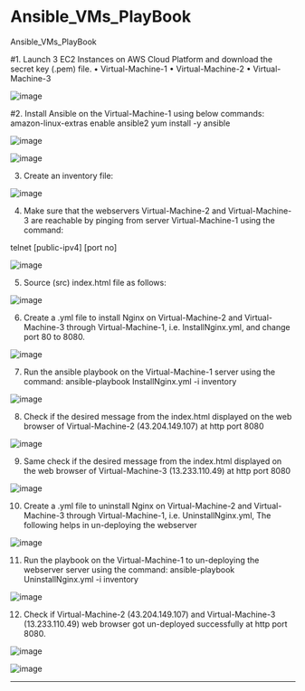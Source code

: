 # Ansible_VMs_PlayBook
Ansible_VMs_PlayBook


#1.	Launch 3 EC2 Instances on AWS Cloud Platform and download the secret key (.pem) file.
    •	Virtual-Machine-1
    •	Virtual-Machine-2
    •	Virtual-Machine-3

![image](https://user-images.githubusercontent.com/40047632/189057829-21f8787e-a088-4c02-a590-e27fb18a2740.png)

 

#2.	Install Ansible on the Virtual-Machine-1 using below commands:
    amazon-linux-extras enable ansible2
    yum install -y ansible

![image](https://user-images.githubusercontent.com/40047632/189057976-891bcfd8-f8ed-461b-8c8e-8cf0f48f638f.png)


![image](https://user-images.githubusercontent.com/40047632/189058044-f0509dc1-30d1-4f4d-bc8e-f5d48d9b36fd.png)

 


3.	Create an inventory file:

![image](https://user-images.githubusercontent.com/40047632/189058081-318b3007-2289-4f0f-bf5a-97c528ee9367.png)


4.	Make sure that the webservers Virtual-Machine-2 and Virtual-Machine-3 are reachable by pinging from server Virtual-Machine-1 using the command: 

   telnet [public-ipv4] [port no]

![image](https://user-images.githubusercontent.com/40047632/189058108-95c11df5-40b9-4826-a7c7-3069b56f9355.png)


 
5.	Source (src) index.html file as follows:
 


![image](https://user-images.githubusercontent.com/40047632/189058136-511371a9-5cbf-464b-8b2c-2cd3b2d2d185.png)





6.	Create a .yml file to install Nginx on Virtual-Machine-2 and Virtual-Machine-3 through Virtual-Machine-1, i.e. InstallNginx.yml, and change port 80 to 8080.

 
![image](https://user-images.githubusercontent.com/40047632/189058162-46e998e5-4991-48ff-8bf4-802723cb55de.png)



7.	Run the ansible playbook on the Virtual-Machine-1 server using the command: 
   ansible-playbook InstallNginx.yml -i inventory

![image](https://user-images.githubusercontent.com/40047632/189058200-87fc6f87-f96e-4a3f-b78d-559d7b7ac5bd.png)

 


8.	Check if the desired message from the index.html displayed on the web browser of Virtual-Machine-2 (43.204.149.107) at http port 8080

![image](https://user-images.githubusercontent.com/40047632/189058220-49e5a7bc-be4b-41b2-92ef-9a16d7da4937.png)




9.	Same check if the desired message from the index.html displayed on the web browser of Virtual-Machine-3 (13.233.110.49) at http port 8080

![image](https://user-images.githubusercontent.com/40047632/189058246-f9c3c899-8a42-4906-951b-854d66c92f2d.png)

 


10.	Create a .yml file to uninstall Nginx on Virtual-Machine-2 and Virtual-Machine-3 through Virtual-Machine-1, i.e. UninstallNginx.yml, The following helps in un-deploying the webserver



 
![image](https://user-images.githubusercontent.com/40047632/189058266-ba64e602-ec99-430b-8e92-765a4d426b3f.png)





11.	Run the playbook on the Virtual-Machine-1 to un-deploying the webserver server using the command: 
    ansible-playbook UninstallNginx.yml -i inventory

![image](https://user-images.githubusercontent.com/40047632/189058309-0a70fd9c-19de-4e6c-85fb-439ea69a4e25.png)


12.	Check if Virtual-Machine-2 (43.204.149.107) and Virtual-Machine-3 (13.233.110.49) web browser got un-deployed successfully at http port 8080.

![image](https://user-images.githubusercontent.com/40047632/189058333-fe57e744-f9a4-4b64-adbf-08f0053df2f2.png)

![image](https://user-images.githubusercontent.com/40047632/189058358-93e1d299-fc9a-4de3-9a66-2bdd223a173b.png)

 






***************************************************************************
